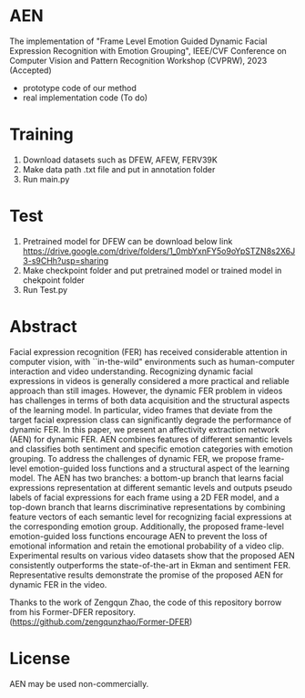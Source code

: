 # AEN

The implementation of "Frame Level Emotion Guided Dynamic Facial Expression Recognition with Emotion Grouping", IEEE/CVF Conference on Computer Vision and Pattern Recognition Workshop (CVPRW), 2023 (Accepted)

- prototype code of our method
- real implementation code (To do)

# Training
1. Download datasets such as DFEW, AFEW, FERV39K
2. Make data path .txt file and put in annotation folder
3. Run main.py


# Test
1. Pretrained model for DFEW can be download below link
https://drive.google.com/drive/folders/1_0mbYxnFY5o9oYpSTZN8s2X6J3-s9CHh?usp=sharing
2. Make checkpoint folder and put pretrained model or trained model in chekpoint folder 
3. Run Test.py


# Abstract

Facial expression recognition (FER) has received considerable attention in computer vision, with ``in-the-wild" environments such as human-computer interaction and video understanding. Recognizing dynamic facial expressions in videos is generally considered a more practical and reliable approach than still images. However, the dynamic FER problem in videos has challenges in terms of both data acquisition and the structural aspects of the learning model. In particular, video frames that deviate from the target facial expression class can significantly degrade the performance of dynamic FER. In this paper, we present an affectivity extraction network (AEN) for dynamic FER. AEN combines features of different semantic levels and classifies both sentiment and specific emotion categories with emotion grouping. To address the challenges of dynamic FER, we propose frame-level emotion-guided loss functions and a structural aspect of the learning model. The AEN has two branches: a bottom-up branch that learns facial expressions representation at different semantic levels and outputs pseudo labels of facial expressions for each frame using a 2D FER model, and a top-down branch that learns discriminative representations by combining feature vectors of each semantic level for recognizing facial expressions at the corresponding emotion group. Additionally, the proposed frame-level emotion-guided loss functions encourage AEN to prevent the loss of emotional information and retain the emotional probability of a video clip. Experimental results on various video datasets show that the proposed AEN consistently outperforms the state-of-the-art in Ekman and sentiment FER. Representative results demonstrate the promise of the proposed AEN for dynamic FER in the video.

Thanks to the work of Zengqun Zhao, the code of this repository borrow from his Former-DFER repository. (https://github.com/zengqunzhao/Former-DFER)

# License

AEN may be used non-commercially.
